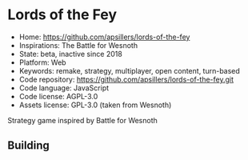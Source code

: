 # Lords of the Fey

- Home: https://github.com/apsillers/lords-of-the-fey
- Inspirations: The Battle for Wesnoth
- State: beta, inactive since 2018
- Platform: Web
- Keywords: remake, strategy, multiplayer, open content, turn-based
- Code repository: https://github.com/apsillers/lords-of-the-fey.git
- Code language: JavaScript
- Code license: AGPL-3.0
- Assets license: GPL-3.0 (taken from Wesnoth)

Strategy game inspired by Battle for Wesnoth

## Building
